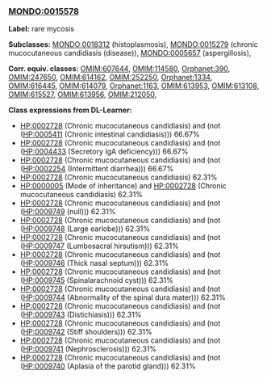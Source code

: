 
### [MONDO:0015578](http://purl.obolibrary.org/obo/MONDO_0015578)
**Label:** rare mycosis

**Subclasses:** [MONDO:0018312](http://purl.obolibrary.org/obo/MONDO_0018312) (histoplasmosis), [MONDO:0015279](http://purl.obolibrary.org/obo/MONDO_0015279) (chronic mucocutaneous candidiasis (disease)), [MONDO:0005657](http://purl.obolibrary.org/obo/MONDO_0005657) (aspergillosis), 

**Corr. equiv. classes:** [OMIM:607644](http://purl.obolibrary.org/obo/OMIM_607644), [OMIM:114580](http://purl.obolibrary.org/obo/OMIM_114580), [Orphanet:390](http://www.orpha.net/ORDO/Orphanet_390), [OMIM:247650](http://purl.obolibrary.org/obo/OMIM_247650), [OMIM:614162](http://purl.obolibrary.org/obo/OMIM_614162), [OMIM:252250](http://purl.obolibrary.org/obo/OMIM_252250), [Orphanet:1334](http://www.orpha.net/ORDO/Orphanet_1334), [OMIM:616445](http://purl.obolibrary.org/obo/OMIM_616445), [OMIM:614079](http://purl.obolibrary.org/obo/OMIM_614079), [Orphanet:1163](http://www.orpha.net/ORDO/Orphanet_1163), [OMIM:613953](http://purl.obolibrary.org/obo/OMIM_613953), [OMIM:613108](http://purl.obolibrary.org/obo/OMIM_613108), [OMIM:615527](http://purl.obolibrary.org/obo/OMIM_615527), [OMIM:613956](http://purl.obolibrary.org/obo/OMIM_613956), [OMIM:212050](http://purl.obolibrary.org/obo/OMIM_212050), 

**Class expressions from DL-Learner:**

- [HP:0002728](http://purl.obolibrary.org/obo/HP_0002728) (Chronic mucocutaneous candidiasis) and (not ([HP:0005411](http://purl.obolibrary.org/obo/HP_0005411) (Chronic intestinal candidiasis))) 66.67%
- [HP:0002728](http://purl.obolibrary.org/obo/HP_0002728) (Chronic mucocutaneous candidiasis) and (not ([HP:0004433](http://purl.obolibrary.org/obo/HP_0004433) (Secretory IgA deficiency))) 66.67%
- [HP:0002728](http://purl.obolibrary.org/obo/HP_0002728) (Chronic mucocutaneous candidiasis) and (not ([HP:0002254](http://purl.obolibrary.org/obo/HP_0002254) (Intermittent diarrhea))) 66.67%
- [HP:0002728](http://purl.obolibrary.org/obo/HP_0002728) (Chronic mucocutaneous candidiasis) 62.31%
- [HP:0000005](http://purl.obolibrary.org/obo/HP_0000005) (Mode of inheritance) and [HP:0002728](http://purl.obolibrary.org/obo/HP_0002728) (Chronic mucocutaneous candidiasis) 62.31%
- [HP:0002728](http://purl.obolibrary.org/obo/HP_0002728) (Chronic mucocutaneous candidiasis) and (not ([HP:0009749](http://purl.obolibrary.org/obo/HP_0009749) (null))) 62.31%
- [HP:0002728](http://purl.obolibrary.org/obo/HP_0002728) (Chronic mucocutaneous candidiasis) and (not ([HP:0009748](http://purl.obolibrary.org/obo/HP_0009748) (Large earlobe))) 62.31%
- [HP:0002728](http://purl.obolibrary.org/obo/HP_0002728) (Chronic mucocutaneous candidiasis) and (not ([HP:0009747](http://purl.obolibrary.org/obo/HP_0009747) (Lumbosacral hirsutism))) 62.31%
- [HP:0002728](http://purl.obolibrary.org/obo/HP_0002728) (Chronic mucocutaneous candidiasis) and (not ([HP:0009746](http://purl.obolibrary.org/obo/HP_0009746) (Thick nasal septum))) 62.31%
- [HP:0002728](http://purl.obolibrary.org/obo/HP_0002728) (Chronic mucocutaneous candidiasis) and (not ([HP:0009745](http://purl.obolibrary.org/obo/HP_0009745) (Spinalarachnoid cyst))) 62.31%
- [HP:0002728](http://purl.obolibrary.org/obo/HP_0002728) (Chronic mucocutaneous candidiasis) and (not ([HP:0009744](http://purl.obolibrary.org/obo/HP_0009744) (Abnormality of the spinal dura mater))) 62.31%
- [HP:0002728](http://purl.obolibrary.org/obo/HP_0002728) (Chronic mucocutaneous candidiasis) and (not ([HP:0009743](http://purl.obolibrary.org/obo/HP_0009743) (Distichiasis))) 62.31%
- [HP:0002728](http://purl.obolibrary.org/obo/HP_0002728) (Chronic mucocutaneous candidiasis) and (not ([HP:0009742](http://purl.obolibrary.org/obo/HP_0009742) (Stiff shoulders))) 62.31%
- [HP:0002728](http://purl.obolibrary.org/obo/HP_0002728) (Chronic mucocutaneous candidiasis) and (not ([HP:0009741](http://purl.obolibrary.org/obo/HP_0009741) (Nephrosclerosis))) 62.31%
- [HP:0002728](http://purl.obolibrary.org/obo/HP_0002728) (Chronic mucocutaneous candidiasis) and (not ([HP:0009740](http://purl.obolibrary.org/obo/HP_0009740) (Aplasia of the parotid gland))) 62.31%


